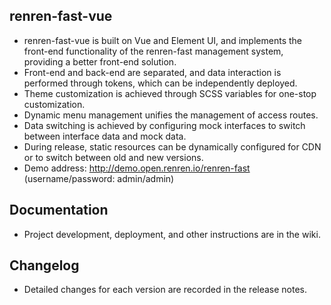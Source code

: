 ## renren-fast-vue
- renren-fast-vue is built on Vue and Element UI, and implements the front-end functionality of the renren-fast management system, providing a better front-end solution.
- Front-end and back-end are separated, and data interaction is performed through tokens, which can be independently deployed.
- Theme customization is achieved through SCSS variables for one-stop customization.
- Dynamic menu management unifies the management of access routes.
- Data switching is achieved by configuring mock interfaces to switch between interface data and mock data.
- During release, static resources can be dynamically configured for CDN or to switch between old and new versions.
- Demo address: http://demo.open.renren.io/renren-fast (username/password: admin/admin)


## Documentation
- Project development, deployment, and other instructions are in the wiki.

## Changelog
- Detailed changes for each version are recorded in the release notes.
